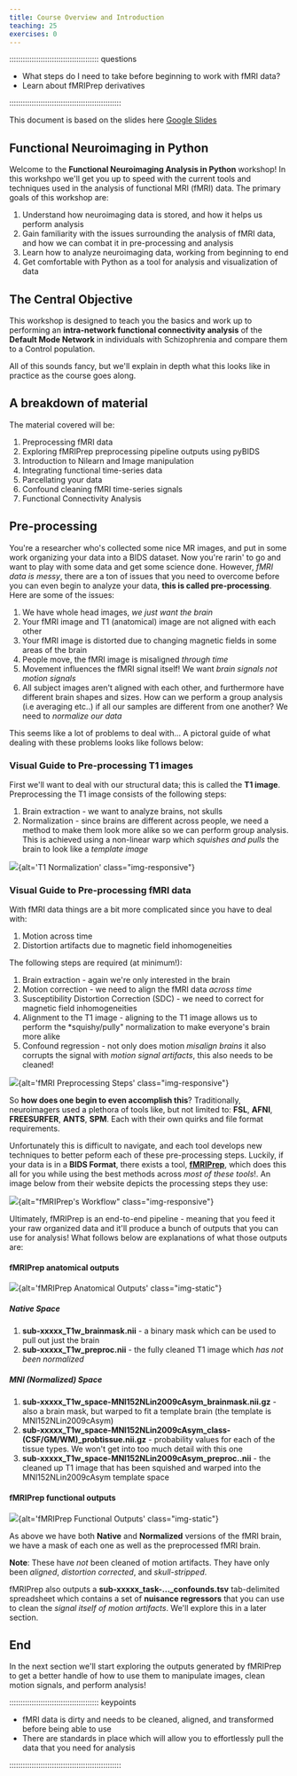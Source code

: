 ```yaml
---
title: Course Overview and Introduction
teaching: 25
exercises: 0
---
```


:::::::::::::::::::::::::::::::::::::::: questions

- What steps do I need to take before beginning to work with fMRI data?
- Learn about fMRIPrep derivatives

::::::::::::::::::::::::::::::::::::::::::::::::::

This document is based on the slides here [Google Slides](https://docs.google.com/presentation/d/1er6dQcERL-Yeb5-7A29tJnmqgHNaLpTLXM3e-SmpjDg/edit#slide=id.g484812a0c7_6_1)

## Functional Neuroimaging in Python

Welcome to the **Functional Neuroimaging Analysis in Python** workshop! In this workshpo we'll get you up to speed with the current tools and techniques used in the analysis of functional MRI (fMRI) data. The primary goals of this workshop are:

1. Understand how neuroimaging data is stored, and how it helps us perform analysis
2. Gain familiarity with the issues surrounding the analysis of fMRI data, and how we can combat it in pre-processing and analysis
3. Learn how to analyze neuroimaging data, working from beginning to end
4. Get comfortable with Python as a tool for analysis and visualization of data

## The Central Objective

This workshop is designed to teach you the basics and work up to performing an **intra-network functional connectivity analysis** of the **Default Mode Network** in individuals with Schizophrenia and compare them to a Control population.

All of this sounds fancy, but we'll explain in depth what this looks like in practice as the course goes along.

## A breakdown of material

The material covered will be:

1. Preprocessing fMRI data
2. Exploring fMRIPrep preprocessing pipeline outputs using pyBIDS
3. Introduction to Nilearn and Image manipulation
4. Integrating functional time-series data
5. Parcellating your data
6. Confound cleaning fMRI time-series signals
7. Functional Connectivity Analysis

## Pre-processing

You're a researcher who's collected some nice MR images, and put in some work organizing your data into a BIDS dataset. Now you're rarin' to go and want to play with some data and get some science done. However, *fMRI data is messy*, there are a ton of issues that you need to overcome before you can even begin to analyze your data, **this is called pre-processing**. Here are some of the issues:

1. We have whole head images, *we just want the brain*
2. Your fMRI image and T1 (anatomical) image are not aligned with each other
3. Your fMRI image is distorted due to changing magnetic fields in some areas of the brain
4. People move, the fMRI image is misaligned *through time*
5. Movement influences the fMRI signal itself! We want *brain signals not motion signals*
6. All subject images aren't aligned with each other, and furthermore have different brain shapes and sizes. How can we perform a group analysis (i.e averaging etc..) if all our samples are different from one another? We need to *normalize our data*

This seems like a lot of problems to deal with... A pictoral guide of what dealing with these problems looks like follows below:

### Visual Guide to Pre-processing T1 images

First we'll want to deal with our structural data; this is called the **T1 image**. Preprocessing the T1 image consists of the following steps:

1. Brain extraction - we want to analyze brains, not skulls
2. Normalization - since brains are different across people, we need a method to make them look more alike so we can perform group analysis. This is achieved using a non-linear warp which *squishes and pulls* the brain to look like a *template image*

![](fig/animated_t1_mni.gif){alt='T1 Normalization' class="img-responsive"}

### Visual Guide to Pre-processing fMRI data

With fMRI data things are a bit more complicated since you have to deal with:

1. Motion across time
2. Distortion artifacts due to magnetic field inhomogeneities

The following steps are required (at minimum!):

1. Brain extraction - again we're only interested in the brain
2. Motion correction - we need to align the fMRI data *across time*
3. Susceptibility Distortion Correction (SDC) - we need to correct for magnetic field inhomogeneities
4. Alignment to the T1 image - aligning to the T1 image allows us to perform the \*squishy/pully" normalization to make everyone's brain more alike
5. Confound regression - not only does motion *misalign brains* it also corrupts the signal with *motion signal artifacts*, this also needs to be cleaned!

![](fig/animated_fmri_preproc.gif){alt='fMRI Preprocessing Steps' class="img-responsive"}

So **how does one begin to even accomplish this**? Traditionally, neuroimagers used a plethora of tools like, but not limited to: **FSL**, **AFNI**, **FREESURFER**, **ANTS**, **SPM**. Each with their own quirks and file format requirements.

Unfortunately this is difficult to navigate, and each tool develops new techniques to better peform each of these pre-processing steps. Luckily, if your data is in a **BIDS Format**, there exists a tool, [**fMRIPrep**](https://fmriprep.org), which does this all for you while using the best methods across *most of these tools*!. An image below from their website depicts the processing steps they use:

![](https://github.com/oesteban/fmriprep/raw/38a63e9504ab67812b63813c5fe9af882109408e/docs/_static/fmriprep-workflow-all.png){alt="fMRIPrep's Workflow" class="img-responsive"}

Ultimately, fMRIPrep is an end-to-end pipeline - meaning that you feed it your raw organized data and it'll produce a bunch of outputs that you can use for analysis! What follows below are explanations of what those outputs are:

#### fMRIPrep anatomical outputs

![](fig/fmriprep_anat_out.png){alt='fMRIPrep Anatomical Outputs' class="img-static"}

##### Native Space

1. **sub-xxxxx\_T1w\_brainmask.nii** - a binary mask which can be used to pull out just the brain
2. **sub-xxxxx\_T1w\_preproc.nii** - the fully cleaned T1 image which *has not been normalized*

##### MNI (Normalized) Space

1. **sub-xxxxx\_T1w\_space-MNI152NLin2009cAsym\_brainmask.nii.gz** - also a brain mask, but warped to fit a template brain (the template is MNI152NLin2009cAsym)
2. **sub-xxxxx\_T1w\_space-MNI152NLin2009cAsym\_class-(CSF/GM/WM)\_probtissue.nii.gz** - probability values for each of the tissue types. We won't get into too much detail with this one
3. **sub-xxxxx\_T1w\_space-MNI152NLin2009cAsym\_preproc..nii** - the cleaned up T1 image that has been squished and warped into the MNI152NLin2009cAsym template space

#### fMRIPrep functional outputs

![](fig/fmriprep_func_out.png){alt='fMRIPrep Functional Outputs' class="img-static"}

As above we have both **Native** and **Normalized** versions of the fMRI brain, we have a mask of each one as well as the preprocessed fMRI brain.

**Note**: These have *not* been cleaned of motion artifacts. They have only been *aligned*, *distortion corrected*, and *skull-stripped*.

fMRIPrep also outputs a **sub-xxxxx\_task-...\_confounds.tsv** tab-delimited spreadsheet which contains a set of **nuisance regressors** that you can use to clean the *signal itself of motion artifacts*. We'll explore this in a later section.

## End

In the next section we'll start exploring the outputs generated by fMRIPrep to get a better handle of how to use them to manipulate images, clean motion signals, and perform analysis!



:::::::::::::::::::::::::::::::::::::::: keypoints

- fMRI data is dirty and needs to be cleaned, aligned, and transformed before being able to use
- There are standards in place which will allow you to effortlessly pull the data that you need for analysis

::::::::::::::::::::::::::::::::::::::::::::::::::


